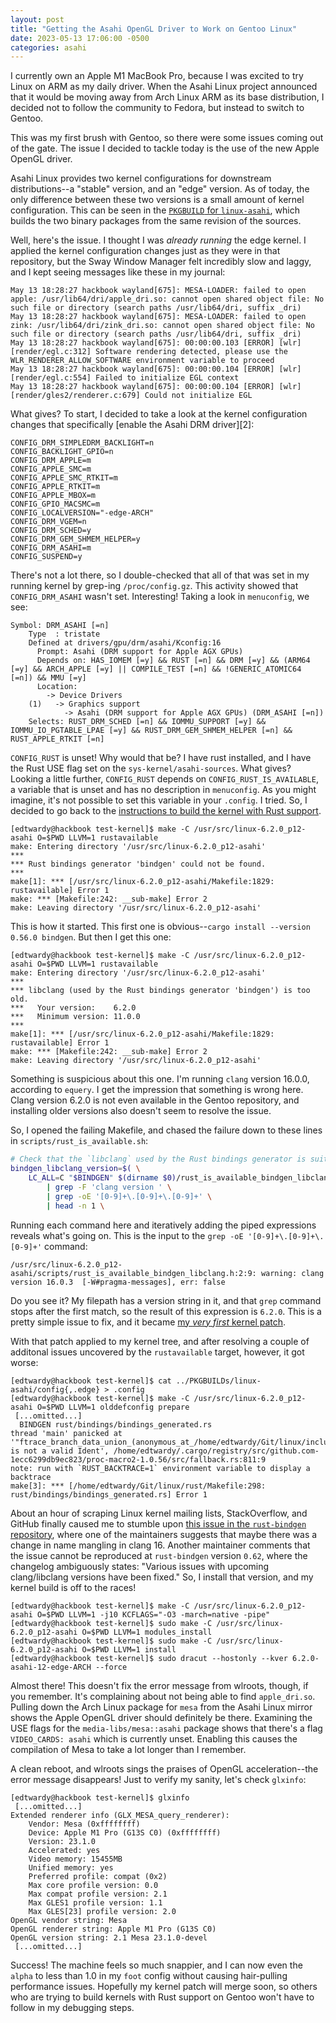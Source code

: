 ```yaml
---
layout: post
title: "Getting the Asahi OpenGL Driver to Work on Gentoo Linux"
date: 2023-05-13 17:06:00 -0500
categories: asahi
---
```


I currently own an Apple M1 MacBook Pro, because I was excited to try Linux on
ARM as my daily driver. When the Asahi Linux project announced that it would be
moving away from Arch Linux ARM as its base distribution, I decided not to
follow the community to Fedora, but instead to switch to Gentoo.

This was my first brush with Gentoo, so there were some issues coming out of
the gate. The issue I decided to tackle today is the use of the new Apple
OpenGL driver.

Asahi Linux provides two kernel configurations for downstream distributions--a
"stable" version, and an "edge" version. As of today, the only difference
between these two versions is a small amount of kernel configuration. This can
be seen in the [`PKGBUILD` for `linux-asahi`][1], which builds the two binary
packages from the same revision of the sources.

Well, here's the issue. I thought I was _already running_ the edge kernel. I
applied the kernel configuration changes just as they were in that repository,
but the Sway Window Manager felt incredibly slow and laggy, and I kept seeing
messages like these in my journal:

```
May 13 18:28:27 hackbook wayland[675]: MESA-LOADER: failed to open apple: /usr/lib64/dri/apple_dri.so: cannot open shared object file: No such file or directory (search paths /usr/lib64/dri, suffix _dri)
May 13 18:28:27 hackbook wayland[675]: MESA-LOADER: failed to open zink: /usr/lib64/dri/zink_dri.so: cannot open shared object file: No such file or directory (search paths /usr/lib64/dri, suffix _dri)
May 13 18:28:27 hackbook wayland[675]: 00:00:00.103 [ERROR] [wlr] [render/egl.c:312] Software rendering detected, please use the WLR_RENDERER_ALLOW_SOFTWARE environment variable to proceed
May 13 18:28:27 hackbook wayland[675]: 00:00:00.104 [ERROR] [wlr] [render/egl.c:554] Failed to initialize EGL context
May 13 18:28:27 hackbook wayland[675]: 00:00:00.104 [ERROR] [wlr] [render/gles2/renderer.c:679] Could not initialize EGL
```

What gives? To start, I decided to take a look at the kernel configuration
changes that specifically [enable the Asahi DRM driver][2]:

```
CONFIG_DRM_SIMPLEDRM_BACKLIGHT=n
CONFIG_BACKLIGHT_GPIO=n
CONFIG_DRM_APPLE=m
CONFIG_APPLE_SMC=m
CONFIG_APPLE_SMC_RTKIT=m
CONFIG_APPLE_RTKIT=m
CONFIG_APPLE_MBOX=m
CONFIG_GPIO_MACSMC=m
CONFIG_LOCALVERSION="-edge-ARCH"
CONFIG_DRM_VGEM=n
CONFIG_DRM_SCHED=y
CONFIG_DRM_GEM_SHMEM_HELPER=y
CONFIG_DRM_ASAHI=m
CONFIG_SUSPEND=y
```

There's not a lot there, so I double-checked that all of that was set in my
running kernel by grep-ing `/proc/config.gz`. This activity showed that
`CONFIG_DRM_ASAHI` wasn't set. Interesting! Taking a look in `menuconfig`, we
see:

```
Symbol: DRM_ASAHI [=n]
    Type  : tristate
    Defined at drivers/gpu/drm/asahi/Kconfig:16
      Prompt: Asahi (DRM support for Apple AGX GPUs)
      Depends on: HAS_IOMEM [=y] && RUST [=n] && DRM [=y] && (ARM64 [=y] && ARCH_APPLE [=y] || COMPILE_TEST [=n] && !GENERIC_ATOMIC64 [=n]) && MMU [=y]
      Location:
        -> Device Drivers
    (1)   -> Graphics support
            -> Asahi (DRM support for Apple AGX GPUs) (DRM_ASAHI [=n])
    Selects: RUST_DRM_SCHED [=n] && IOMMU_SUPPORT [=y] && IOMMU_IO_PGTABLE_LPAE [=y] && RUST_DRM_GEM_SHMEM_HELPER [=n] && RUST_APPLE_RTKIT [=n]
```

`CONFIG_RUST` is unset! Why would that be? I have rust installed, and I have
the Rust USE flag set on the `sys-kernel/asahi-sources`. What gives? Looking a
little further, `CONFIG_RUST` depends on `CONFIG_RUST_IS_AVAILABLE`, a variable
that is unset and has no description in `menuconfig`. As you might imagine,
it's not possible to set this variable in your `.config`. I tried. So, I
decided to go back to the
[instructions to build the kernel with Rust support][3].

```
[edtwardy@hackbook test-kernel]$ make -C /usr/src/linux-6.2.0_p12-asahi O=$PWD LLVM=1 rustavailable
make: Entering directory '/usr/src/linux-6.2.0_p12-asahi'
***
*** Rust bindings generator 'bindgen' could not be found.
***
make[1]: *** [/usr/src/linux-6.2.0_p12-asahi/Makefile:1829: rustavailable] Error 1
make: *** [Makefile:242: __sub-make] Error 2
make: Leaving directory '/usr/src/linux-6.2.0_p12-asahi'
```

This is how it started. This first one is
obvious--`cargo install --version 0.56.0 bindgen`. But then I get this one:

```
[edtwardy@hackbook test-kernel]$ make -C /usr/src/linux-6.2.0_p12-asahi O=$PWD LLVM=1 rustavailable
make: Entering directory '/usr/src/linux-6.2.0_p12-asahi'
***
*** libclang (used by the Rust bindings generator 'bindgen') is too old.
***   Your version:    6.2.0
***   Minimum version: 11.0.0
***
make[1]: *** [/usr/src/linux-6.2.0_p12-asahi/Makefile:1829: rustavailable] Error 1
make: *** [Makefile:242: __sub-make] Error 2
make: Leaving directory '/usr/src/linux-6.2.0_p12-asahi'
```

Something is suspicious about this one. I'm running `clang` version 16.0.0,
according to `equery`. I get the impression that something is wrong here. Clang
version 6.2.0 is not even available in the Gentoo repository, and installing
older versions also doesn't seem to resolve the issue.

So, I opened the failing Makefile, and chased the failure down to these lines
in `scripts/rust_is_available.sh`:

```bash
# Check that the `libclang` used by the Rust bindings generator is suitable.
bindgen_libclang_version=$( \
	LC_ALL=C "$BINDGEN" $(dirname $0)/rust_is_available_bindgen_libclang.h 2>&1 >/dev/null \
		| grep -F 'clang version ' \
		| grep -oE '[0-9]+\.[0-9]+\.[0-9]+' \
		| head -n 1 \
```

Running each command here and iteratively adding the piped expressions reveals
what's going on. This is the input to the `grep -oE '[0-9]+\.[0-9]+\.[0-9]+'`
command:

```
/usr/src/linux-6.2.0_p12-asahi/scripts/rust_is_available_bindgen_libclang.h:2:9: warning: clang version 16.0.3  [-W#pragma-messages], err: false
```

Do you see it? My filepath has a version string in it, and that `grep` command
stops after the first match, so the result of this expression is `6.2.0`. This
is a pretty simple issue to fix, and it became
[my _very first_ kernel patch][4].

With that patch applied to my kernel tree, and after resolving a couple of
additonal issues uncovered by the `rustavailable` target, however, it got
worse:

```
[edtwardy@hackbook test-kernel]$ cat ../PKGBUILDs/linux-asahi/config{,.edge} > .config
[edtwardy@hackbook test-kernel]$ make -C /usr/src/linux-6.2.0_p12-asahi O=$PWD LLVM=1 olddefconfig prepare
 [...omitted...]
  BINDGEN rust/bindings/bindings_generated.rs
thread 'main' panicked at '"ftrace_branch_data_union_(anonymous_at_/home/edtwardy/Git/linux/include/linux/compiler_types_h_121_2)" is not a valid Ident', /home/edtwardy/.cargo/registry/src/github.com-1ecc6299db9ec823/proc-macro2-1.0.56/src/fallback.rs:811:9
note: run with `RUST_BACKTRACE=1` environment variable to display a backtrace
make[3]: *** [/home/edtwardy/Git/linux/rust/Makefile:298: rust/bindings/bindings_generated.rs] Error 1
```

About an hour of scraping Linux kernel mailing lists, StackOverflow, and GitHub
finally caused me to stumble upon
[this issue in the `rust-bindgen` repository][5], where one of the maintainers
suggests that maybe there was a change in name mangling in clang 16. Another
maintainer comments that the issue cannot be reproduced at `rust-bindgen`
version `0.62`, where the changelog ambiguously states: "Various issues with
upcoming clang/libclang versions have been fixed." So, I install that version,
and my kernel build is off to the races!

```
[edtwardy@hackbook test-kernel]$ make -C /usr/src/linux-6.2.0_p12-asahi O=$PWD LLVM=1 -j10 KCFLAGS="-O3 -march=native -pipe"
[edtwardy@hackbook test-kernel]$ sudo make -C /usr/src/linux-6.2.0_p12-asahi O=$PWD LLVM=1 modules_install
[edtwardy@hackbook test-kernel]$ sudo make -C /usr/src/linux-6.2.0_p12-asahi O=$PWD LLVM=1 install
[edtwardy@hackbook test-kernel]$ sudo dracut --hostonly --kver 6.2.0-asahi-12-edge-ARCH --force
```

Almost there! This doesn't fix the error message from wlroots, though, if you
remember. It's complaining about not being able to find `apple_dri.so`. Pulling
down the Arch Linux package for `mesa` from the Asahi Linux mirror shows the
Apple OpenGL driver should definitely be there. Examining the USE flags for the
`media-libs/mesa::asahi` package shows that there's a flag `VIDEO_CARDS: asahi`
which is currently unset. Enabling this causes the compilation of Mesa to take
a lot longer than I remember.

A clean reboot, and wlroots sings the praises of OpenGL acceleration--the error
message disappears! Just to verify my sanity, let's check `glxinfo`:

```
[edtwardy@hackbook test-kernel]$ glxinfo
 [...omitted...]
Extended renderer info (GLX_MESA_query_renderer):
    Vendor: Mesa (0xffffffff)
    Device: Apple M1 Pro (G13S C0) (0xffffffff)
    Version: 23.1.0
    Accelerated: yes
    Video memory: 15455MB
    Unified memory: yes
    Preferred profile: compat (0x2)
    Max core profile version: 0.0
    Max compat profile version: 2.1
    Max GLES1 profile version: 1.1
    Max GLES[23] profile version: 2.0
OpenGL vendor string: Mesa
OpenGL renderer string: Apple M1 Pro (G13S C0)
OpenGL version string: 2.1 Mesa 23.1.0-devel
 [...omitted...]
```

Success! The machine feels so much snappier, and I can now even the `alpha` to
less than 1.0 in my `foot` config without causing hair-pulling performance
issues. Hopefully my kernel patch will merge soon, so others who are trying to
build kernels with Rust support on Gentoo won't have to follow in my debugging
steps.

[1]: https://github.com/asahilinux/PKGBUILDs/blob/master/linux-asahi/PKGBUILD/
[1]: https://github.com/asahilinux/PKGBUILDs/blob/master/linux-asahi/config.edge/
[3]: https://www.kernel.org/doc/html/latest/rust/quick-start.html
[4]: https://lore.kernel.org/llvm/20230513193238.28208-1-ethan.twardy@gmail.com/
[5]: https://github.com/rust-lang/rust-bindgen/issues/2488
